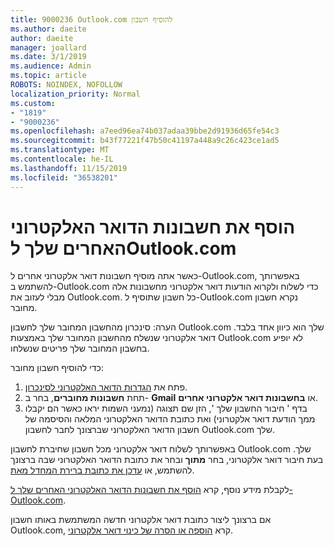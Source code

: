 ```yaml
---
title: 9000236 Outlook.com להוסיף חשבון
ms.author: daeite
author: daeite
manager: joallard
ms.date: 3/1/2019
ms.audience: Admin
ms.topic: article
ROBOTS: NOINDEX, NOFOLLOW
localization_priority: Normal
ms.custom:
- "1819"
- "9000236"
ms.openlocfilehash: a7eed96ea74b037adaa39bbe2d91936d65fe54c3
ms.sourcegitcommit: b43f77221f47b50c41197a448a9c26c423ce1ad5
ms.translationtype: MT
ms.contentlocale: he-IL
ms.lasthandoff: 11/15/2019
ms.locfileid: "36538201"
---
```

# <a name="add-your-other-email-accounts-to-outlookcom"></a>הוסף את חשבונות הדואר האלקטרוני האחרים שלך לOutlook.com

כאשר אתה מוסיף חשבונות דואר אלקטרוני אחרים ל-Outlook.com, באפשרותך להשתמש ב-Outlook.com כדי לשלוח ולקרוא הודעות דואר אלקטרוני מחשבונות אלה מבלי לעזוב את Outlook.com. כל חשבון שתוסיף ל-Outlook.com נקרא חשבון מחובר.

הערה: סינכרון מהחשבון המחובר שלך לחשבון Outlook.com שלך הוא כיוון אחד בלבד. דואר אלקטרוני שנשלח מהחשבון המחובר שלך באמצעות Outlook.com לא יופיע בחשבון המחובר שלך פריטים שנשלחו.

כדי להוסיף חשבון מחובר:

1. פתח את [הגדרות הדואר האלקטרוני לסינכרון](https://go.microsoft.com/fwlink/?linkid=875264).
2. תחת **חשבונות מחוברים**, בחר ב- **Gmail** או **בחשבונות דואר אלקטרוני אחרים**.
3. בדף ' חיבור החשבון שלך ', הזן שם תצוגה (נמעני השמות יראו כאשר הם יקבלו ממך הודעת דואר אלקטרוני) ואת כתובת הדואר האלקטרוני המלאה והסיסמה של חשבון הדואר האלקטרוני שברצונך לחבר לחשבון Outlook.com שלך.

באפשרותך לשלוח דואר אלקטרוני מכל חשבון שחיברת לחשבון Outlook.com שלך. בעת חיבור דואר אלקטרוני, בחר **מתוך** ובחר את כתובת הדואר האלקטרוני שבה ברצונך להשתמש, או [עדכן את כתובת ברירת המחדל מאת](https://go.microsoft.com/fwlink/?linkid=875264).

לקבלת מידע נוסף, קרא [הוסף את חשבונות הדואר האלקטרוני האחרים שלך ל-Outlook.com](https://support.office.com/article/c5224df4-5885-4e79-91ba-523aa743f0ba?wt.mc_id=Office_Outlook_com_Alchemy).

אם ברצונך ליצור כתובת דואר אלקטרוני חדשה המשתמשת באותו חשבון Outlook.com, קרא [הוספה או הסרה של כינוי דואר אלקטרוני](https://support.office.com/article/459b1989-356d-40fa-a689-8f285b13f1f2?wt.mc_id=Office_Outlook_com_Alchemy).